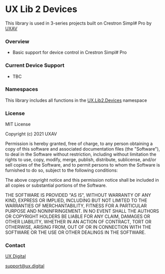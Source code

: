 # UX Lib 2 Devices #

This library is used in 3-series projects built on Crestron Simpl# Pro by [UXAV](https://ux.digital)

### Overview ###

* Basic support for device control in Crestron Simpl# Pro

### Current Device Support ###

* TBC

### Namespaces ###

This library includes all functions in the [UX.Lib2.Devices](https://github.com/uxav/lib2-devices) namespace

### License ###

MIT License

Copyright (c) 2021 UXAV

Permission is hereby granted, free of charge, to any person obtaining a copy
of this software and associated documentation files (the "Software"), to deal
in the Software without restriction, including without limitation the rights
to use, copy, modify, merge, publish, distribute, sublicense, and/or sell
copies of the Software, and to permit persons to whom the Software is
furnished to do so, subject to the following conditions:

The above copyright notice and this permission notice shall be included in all
copies or substantial portions of the Software.

THE SOFTWARE IS PROVIDED "AS IS", WITHOUT WARRANTY OF ANY KIND, EXPRESS OR
IMPLIED, INCLUDING BUT NOT LIMITED TO THE WARRANTIES OF MERCHANTABILITY,
FITNESS FOR A PARTICULAR PURPOSE AND NONINFRINGEMENT. IN NO EVENT SHALL THE
AUTHORS OR COPYRIGHT HOLDERS BE LIABLE FOR ANY CLAIM, DAMAGES OR OTHER
LIABILITY, WHETHER IN AN ACTION OF CONTRACT, TORT OR OTHERWISE, ARISING FROM,
OUT OF OR IN CONNECTION WITH THE SOFTWARE OR THE USE OR OTHER DEALINGS IN THE
SOFTWARE.

### Contact ###

[UX Digital](https://https://github.com/uxav)

[support@ux.digital](mailto:support@ux.digital)

